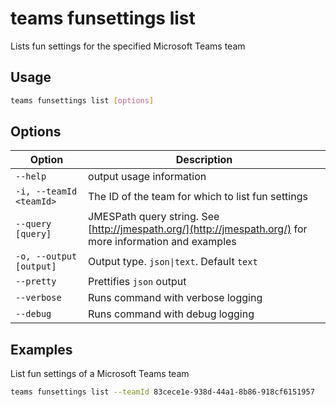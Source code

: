 # teams funsettings list

Lists fun settings for the specified Microsoft Teams team

## Usage

```sh
teams funsettings list [options]
```

## Options

Option|Description
------|-----------
`--help`|output usage information
`-i, --teamId <teamId>`|The ID of the team for which to list fun settings
`--query [query]`|JMESPath query string. See [http://jmespath.org/](http://jmespath.org/) for more information and examples
`-o, --output [output]`|Output type. `json\|text`. Default `text`
`--pretty`|Prettifies `json` output
`--verbose`|Runs command with verbose logging
`--debug`|Runs command with debug logging

## Examples

List fun settings of a Microsoft Teams team

```sh
teams funsettings list --teamId 83cece1e-938d-44a1-8b86-918cf6151957
```
